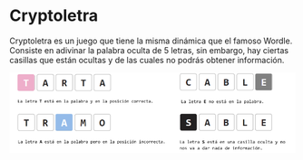 # Cryptoletra

Cryptoletra es un juego que tiene la misma dinámica que el famoso Wordle. Consiste en adivinar la palabra oculta de 5 letras, sin embargo, hay ciertas casillas que están ocultas y de las cuales no podrás obtener información. 

<img alt="instrucciones" src="https://github.com/lauralardies/cryptoletra/blob/main/Cryptoletra/img/instrucciones.png">

